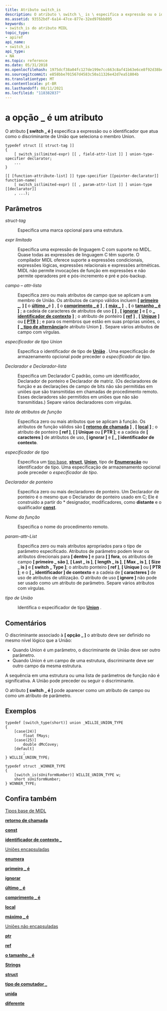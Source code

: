 ```yaml
---
title: Atributo switch_is
description: O atributo \ switch \_ is \ especifica a expressão ou o identificador que atua como o discriminante de União que seleciona o membro Union.
ms.assetid: 93552bdf-6a14-47ce-877e-32ed976bb895
keywords:
- switch_is do atributo MIDL
topic_type:
- apiref
api_name:
- switch_is
api_type:
- NA
ms.topic: reference
ms.date: 05/31/2018
ms.openlocfilehash: 1975dcf38a04fc127de199e7cc663c8af41b63e6ce8f92d38be2115316ed0727
ms.sourcegitcommit: e858bbe701567d4583c50a11326e42d7ea51804b
ms.translationtype: MT
ms.contentlocale: pt-BR
ms.lasthandoff: 08/11/2021
ms.locfileid: "118382837"
---
```

# <a name="switch_is-attribute"></a>a opção \_ é um atributo

O atributo **\[ switch \_ é \]** especifica a expressão ou o identificador que atua como o discriminante de União que seleciona o membro Union.

``` syntax
typedef struct [[ struct-tag ]] 
{
    [ switch_is(limited-expr) [[ , field-attr-list ]] ] union-type-specifier declarator;
    ...
}

[[ [function-attribute-list] ]] type-specifier [[pointer-declarator]] function-name(
    [ switch_is(limited-expr) [[ , param-attr-list ]] ] union-type [[declarator]]
    , ...);
```

## <a name="parameters"></a>Parâmetros

<dl> <dt>

*struct-tag* 
</dt> <dd>

Especifica uma marca opcional para uma estrutura.

</dd> <dt>

*expr limitado* 
</dt> <dd>

Especifica uma expressão de linguagem C com suporte no MIDL. Quase todas as expressões de linguagem C têm suporte. O compilador MIDL oferece suporte a expressões condicionais, expressões lógicas, expressões relacionais e expressões aritméticas. MIDL não permite invocações de função em expressões e não permite operadores pré e pós-incremento e pré e pós-backup.

</dd> <dt>

*campo – attr-lista* 
</dt> <dd>

Especifica zero ou mais atributos de campo que se aplicam a um membro de União. Os atributos de campo válidos incluem **\[** [**primeiro \_**](first-is.md), **\]** **\[** o [**último \_**](last-is.md)é **\]** , **\[** o [**comprimento \_ é**](length-is.md) **\]** , **\[** [**máx \_**](max-is.md) **\]** ., **\[** o [**tamanho \_ é**](size-is.md) **\]** ; a cadeia de caracteres de atributos de uso **\[** [](string.md) **\]** , **\[** [**ignorar**](ignore.md) **\]** e **\[** o [**\_ identificador de contexto**](context-handle.md) **\]** ; o atributo de ponteiro **\[** [**ref**](ref.md) **\]** , **\[** [**Unique**](unique.md) **\]** ou **\[** [**PTR**](ptr.md) **\]** ; e para os membros que estão em suas próprias uniões, o **\[** [**\_ tipo de alternância**](switch-type.md)de atributo Union **\]** . Separe vários atributos de campo com vírgulas.

</dd> <dt>

*especificador de tipo Union* 
</dt> <dd>

Especifica o identificador de tipo de [**União**](union.md) . Uma especificação de armazenamento opcional pode preceder o *especificador de tipo*.

</dd> <dt>

*Declarador e Declarador-lista* 
</dt> <dd>

Especifica um Declarador C padrão, como um identificador, Declarador de ponteiro e Declarador de matriz. (Os declaradores de função e as declarações de campo de bits não são permitidas em uniões que são transmitidas em chamadas de procedimento remoto. Esses declaradores são permitidos em uniões que não são transmitidas.) Separe vários declaradores com vírgulas.

</dd> <dt>

*lista de atributos de função* 
</dt> <dd>

Especifica zero ou mais atributos que se aplicam à função. Os atributos de função válidos são **\[** [**retorno de chamada**](callback.md) **\]** , **\[** [**local**](local.md) **\]** ; o atributo de ponteiro **\[ ref \]**, **\[ \] Unique** ou **\[ PTR \]**; e a cadeia de **\[ caracteres \]** de atributos de uso, **\[ ignorar \]** e **\[ \_ \] identificador de contexto**.

</dd> <dt>

*especificador de tipo* 
</dt> <dd>

Especifica um [tipo base](midl-base-types.md), [**struct**](struct.md), [**Union**](union.md), tipo de [**Enumeração**](enum.md) ou identificador de tipo. Uma especificação de armazenamento opcional pode preceder o *especificador de tipo*.

</dd> <dt>

*Declarador de ponteiro* 
</dt> <dd>

Especifica zero ou mais declaradores de ponteiro. Um Declarador de ponteiro é o mesmo que o Declarador de ponteiro usado em C; Ele é construído a partir do \* designador, modificadores, como **distante** e o qualificador [**const**](const.md).

</dd> <dt>

*Nome da função* 
</dt> <dd>

Especifica o nome do procedimento remoto.

</dd> <dt>

*param-attr-List* 
</dt> <dd>

Especifica zero ou mais atributos apropriados para o tipo de parâmetro especificado. Atributos de parâmetro podem levar os atributos direcionais para **\[ dentro \]** e para **\[ \] fora**, os atributos de campo **\[ primeiro \_ são \]**, **\[ Last \_ is \]**, **\[ length \_ is \]**, **\[ Max \_ is \]**, **\[ Size \_ is \]** e **\[ switch \_ Type \]**; o atributo ponteiro **\[ ref \]**, **\[ Unique \]** ou **\[ PTR \]**; e o **\[ \_ identificador \] de contexto** e a cadeia de **\[ caracteres \]** de uso de atributos de utilização. O atributo de uso **\[ ignore \]** não pode ser usado como um atributo de parâmetro. Separe vários atributos com vírgulas.

</dd> <dt>

*tipo de União* 
</dt> <dd>

Identifica o especificador de tipo [**Union**](union.md) .

</dd> </dl>

## <a name="remarks"></a>Comentários

O discriminante associado à **\[ opção \_ \]** o atributo deve ser definido no mesmo nível lógico que a União:

-   Quando Union é um parâmetro, o discriminante de União deve ser outro parâmetro.
-   Quando Union é um campo de uma estrutura, discriminante deve ser outro campo da mesma estrutura.

A sequência em uma estrutura ou uma lista de parâmetros de função não é significativa. A União pode preceder ou seguir o discriminante.

O atributo **\[ switch \_ é \]** pode aparecer como um atributo de campo ou como um atributo de parâmetro.

## <a name="examples"></a>Exemplos

``` syntax
typedef [switch_type(short)] union _WILLIE_UNION_TYPE 
{ 
    [case(24)] 
        float fMays; 
    [case(25)] 
        double dMcCovey; 
    [default] 
        ; 
} WILLIE_UNION_TYPE; 
 
typedef struct _WINNER_TYPE 
{ 
    [switch_is(sUniformNumber)] WILLIE_UNION_TYPE w; 
    short sUniformNumber; 
} WINNER_TYPE;
```

## <a name="see-also"></a>Confira também

<dl> <dt>

[Tipos base de MIDL](midl-base-types.md)
</dt> <dt>

[**retorno de chamada**](callback.md)
</dt> <dt>

[**const**](const.md)
</dt> <dt>

[**identificador de contexto \_**](context-handle.md)
</dt> <dt>

[Uniões encapsuladas](encapsulated-unions.md)
</dt> <dt>

[**enumera**](enum.md)
</dt> <dt>

[**primeiro \_ é**](first-is.md)
</dt> <dt>

[**ignorar**](ignore.md)
</dt> <dt>

[**último \_ é**](last-is.md)
</dt> <dt>

[**comprimento \_ é**](length-is.md)
</dt> <dt>

[**local**](local.md)
</dt> <dt>

[**máximo \_ é**](max-is.md)
</dt> <dt>

[Uniões não encapsuladas](nonencapsulated-unions.md)
</dt> <dt>

[**ptr**](ptr.md)
</dt> <dt>

[**ref**](ref.md)
</dt> <dt>

[**o tamanho \_ é**](size-is.md)
</dt> <dt>

[**Strings**](string.md)
</dt> <dt>

[**struct**](struct.md)
</dt> <dt>

[**tipo de comutador \_**](switch-type.md)
</dt> <dt>

[**unida**](union.md)
</dt> <dt>

[**diferente**](unique.md)
</dt> </dl>

 

 




